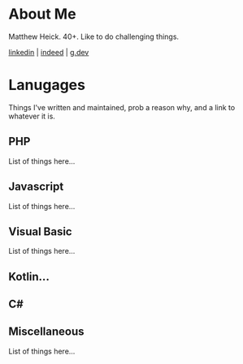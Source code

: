 # About Me
Matthew Heick. 40+. Like to do challenging things.

[linkedin](https://www.linkedin.com/in/matthew-heick-048785123/) | [indeed](https://profile.indeed.com/p/matthewh-gbbmwkm) | [g.dev](https://g.dev/mjheick)

# Lanugages
Things I've written and maintained, prob a reason why, and a link to whatever it is.

## PHP
List of things here...

## Javascript
List of things here...

## Visual Basic
List of things here...

## Kotlin...

## C#

## Miscellaneous
List of things here...
